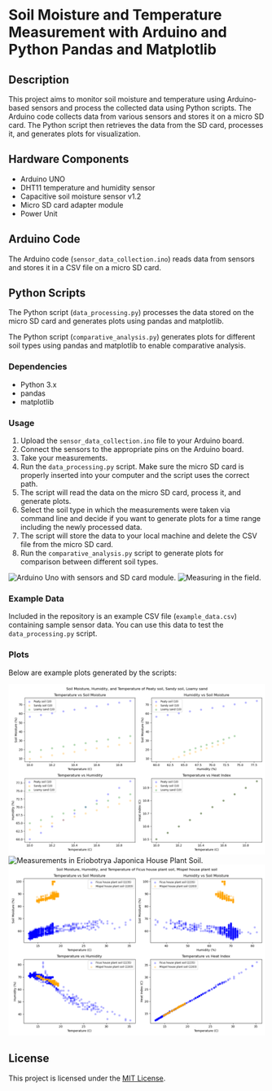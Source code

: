 # Soil Moisture and Temperature Measurement with Arduino and Python Pandas and Matplotlib

## Description

This project aims to monitor soil moisture and temperature using Arduino-based sensors and process the collected data using Python scripts. The Arduino code collects data from various sensors and stores it on a micro SD card. The Python script then retrieves the data from the SD card, processes it, and generates plots for visualization.

## Hardware Components

- Arduino UNO 
- DHT11 temperature and humidity sensor
- Capacitive soil moisture sensor v1.2
- Micro SD card adapter module
- Power Unit

## Arduino Code

The Arduino code (`sensor_data_collection.ino`) reads data from sensors and stores it in a CSV file on a micro SD card.

## Python Scripts

The Python script (`data_processing.py`) processes the data stored on the micro SD card and generates plots using pandas and matplotlib.

The Python script (`comparative_analysis.py`) generates plots for different soil types using pandas and matplotlib to enable comparative analysis.

### Dependencies

- Python 3.x
- pandas
- matplotlib

### Usage

1. Upload the `sensor_data_collection.ino` file to your Arduino board.
2. Connect the sensors to the appropriate pins on the Arduino board.
3. Take your measurements.
4. Run the `data_processing.py` script. Make sure the micro SD card is properly inserted into your computer and the script uses the correct path.
5. The script will read the data on the micro SD card, process it, and generate plots.
6. Select the soil type in which the measurements were taken via command line and decide if you want to generate plots for a time range including the newly processed data.
7. The script will store the data to your local machine and delete the CSV file from the micro SD card.
8. Run the `comparative_analysis.py` script to generate plots for comparison between different soil types.

![](/images/IMG_20240223_085737.jpg "Arduino Uno with sensors and SD card module.")
![](/images/IMG_20240216_141240.jpg "Measuring in the field.")

### Example Data

Included in the repository is an example CSV file (`example_data.csv`) containing sample sensor data. You can use this data to test the `data_processing.py` script.

### Plots

Below are example plots generated by the scripts:

![](/plots/soil_comparison_PT_SS_LS_2024-02-23_10-07-12.png "Comparative Analysis of Peaty Soil, Sandy Soil and Loamy Soil.")
![](/plots/plot_2024-02-23_09-59-21.png "Measurements in Eriobotrya Japonica House Plant Soil.")
![](/plots/soil_comparison_HPF_HPM_2024-02-23_10-07-24.png "Comparative Analysis of Ficus and Eriobotrya Japonica House Plant Soils.")


## License

This project is licensed under the [MIT License](LICENSE).

